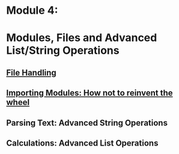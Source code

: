 # Module 4: 
# Modules, Files and Advanced List/String Operations

## [File Handling](https://github.com/summerela/intro_programming_python/blob/master/Module4/1_Importing_Modules.ipynb)

## [Importing Modules: How not to reinvent the wheel](https://github.com/summerela/intro_programming_python/blob/master/Module4/2_File_Handling.ipynb)

## Parsing Text: Advanced String Operations

## Calculations: Advanced List Operations

